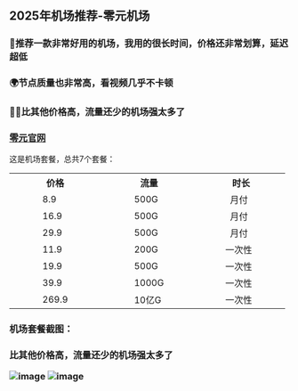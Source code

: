 ## **2025年机场推荐**-零元机场

<h3>🚀推荐一款非常好用的机场，我用的很长时间，价格还非常划算，延迟超低</h3>
<h3>🌍节点质量也非常高，看视频几乎不卡顿</h3>
<h3>🧘‍♀️比其他价格高，流量还少的机场强太多了</h3>

<h3><a href="https://xn--z4q48lcvpsq0c.com/#/dashboard" target="_blank">零元官网</a></h3>

这是机场套餐，总共7个套餐：<br>
<table>
    <tr>
      <th>&nbsp&nbsp&nbsp&nbsp&nbsp&nbsp&nbsp&nbsp&nbsp&nbsp&nbsp&nbsp价格&nbsp&nbsp&nbsp&nbsp&nbsp&nbsp&nbsp&nbsp&nbsp&nbsp&nbsp&nbsp</th>
      <th>&nbsp&nbsp&nbsp&nbsp&nbsp&nbsp&nbsp&nbsp&nbsp&nbsp&nbsp&nbsp流量&nbsp&nbsp&nbsp&nbsp&nbsp&nbsp&nbsp&nbsp&nbsp&nbsp&nbsp&nbsp</th>
      <th>&nbsp&nbsp&nbsp&nbsp&nbsp&nbsp&nbsp&nbsp&nbsp&nbsp&nbsp&nbsp时长&nbsp&nbsp&nbsp&nbsp&nbsp&nbsp&nbsp&nbsp&nbsp&nbsp&nbsp&nbsp</th>
    </tr>
    <tr>
      <td>&nbsp&nbsp&nbsp&nbsp&nbsp&nbsp&nbsp&nbsp&nbsp&nbsp&nbsp&nbsp8.9&nbsp&nbsp&nbsp&nbsp&nbsp&nbsp&nbsp&nbsp&nbsp&nbsp&nbsp&nbsp</td>
      <td>&nbsp&nbsp&nbsp&nbsp&nbsp&nbsp&nbsp&nbsp&nbsp&nbsp&nbsp&nbsp500G&nbsp&nbsp&nbsp&nbsp&nbsp&nbsp&nbsp&nbsp&nbsp&nbsp&nbsp&nbsp</td>
      <td>&nbsp&nbsp&nbsp&nbsp&nbsp&nbsp&nbsp&nbsp&nbsp&nbsp&nbsp&nbsp月付&nbsp&nbsp&nbsp&nbsp&nbsp&nbsp&nbsp&nbsp&nbsp&nbsp&nbsp&nbsp</td>
    </tr>
    <tr>
      <td>&nbsp&nbsp&nbsp&nbsp&nbsp&nbsp&nbsp&nbsp&nbsp&nbsp&nbsp&nbsp16.9&nbsp&nbsp&nbsp&nbsp&nbsp&nbsp&nbsp&nbsp&nbsp&nbsp&nbsp&nbsp</td>
      <td>&nbsp&nbsp&nbsp&nbsp&nbsp&nbsp&nbsp&nbsp&nbsp&nbsp&nbsp&nbsp500G&nbsp&nbsp&nbsp&nbsp&nbsp&nbsp&nbsp&nbsp&nbsp&nbsp&nbsp&nbsp</td>
      <td>&nbsp&nbsp&nbsp&nbsp&nbsp&nbsp&nbsp&nbsp&nbsp&nbsp&nbsp&nbsp月付&nbsp&nbsp&nbsp&nbsp&nbsp&nbsp&nbsp&nbsp&nbsp&nbsp&nbsp&nbsp</td>
    </tr>
    <tr>
      <td>&nbsp&nbsp&nbsp&nbsp&nbsp&nbsp&nbsp&nbsp&nbsp&nbsp&nbsp&nbsp29.9&nbsp&nbsp&nbsp&nbsp&nbsp&nbsp&nbsp&nbsp&nbsp&nbsp&nbsp&nbsp</td>
      <td>&nbsp&nbsp&nbsp&nbsp&nbsp&nbsp&nbsp&nbsp&nbsp&nbsp&nbsp&nbsp500G&nbsp&nbsp&nbsp&nbsp&nbsp&nbsp&nbsp&nbsp&nbsp&nbsp&nbsp&nbsp</td>
      <td>&nbsp&nbsp&nbsp&nbsp&nbsp&nbsp&nbsp&nbsp&nbsp&nbsp&nbsp&nbsp月付&nbsp&nbsp&nbsp&nbsp&nbsp&nbsp&nbsp&nbsp&nbsp&nbsp&nbsp&nbsp</td>
    </tr>
    <tr>
      <td>&nbsp&nbsp&nbsp&nbsp&nbsp&nbsp&nbsp&nbsp&nbsp&nbsp&nbsp&nbsp11.9&nbsp&nbsp&nbsp&nbsp&nbsp&nbsp&nbsp&nbsp&nbsp&nbsp&nbsp&nbsp</td>
      <td>&nbsp&nbsp&nbsp&nbsp&nbsp&nbsp&nbsp&nbsp&nbsp&nbsp&nbsp&nbsp200G&nbsp&nbsp&nbsp&nbsp&nbsp&nbsp&nbsp&nbsp&nbsp&nbsp&nbsp&nbsp</td>
      <td>&nbsp&nbsp&nbsp&nbsp&nbsp&nbsp&nbsp&nbsp&nbsp&nbsp一次性&nbsp&nbsp&nbsp&nbsp&nbsp&nbsp&nbsp&nbsp&nbsp&nbsp&nbsp&nbsp</td>
    </tr>
    <tr>
      <td>&nbsp&nbsp&nbsp&nbsp&nbsp&nbsp&nbsp&nbsp&nbsp&nbsp&nbsp&nbsp19.9&nbsp&nbsp&nbsp&nbsp&nbsp&nbsp&nbsp&nbsp&nbsp&nbsp&nbsp&nbsp</td>
      <td>&nbsp&nbsp&nbsp&nbsp&nbsp&nbsp&nbsp&nbsp&nbsp&nbsp&nbsp&nbsp500G&nbsp&nbsp&nbsp&nbsp&nbsp&nbsp&nbsp&nbsp&nbsp&nbsp&nbsp&nbsp</td>
      <td>&nbsp&nbsp&nbsp&nbsp&nbsp&nbsp&nbsp&nbsp&nbsp&nbsp一次性&nbsp&nbsp&nbsp&nbsp&nbsp&nbsp&nbsp&nbsp&nbsp&nbsp&nbsp&nbsp</td>
    </tr>
    <tr>
      <td>&nbsp&nbsp&nbsp&nbsp&nbsp&nbsp&nbsp&nbsp&nbsp&nbsp&nbsp&nbsp39.9&nbsp&nbsp&nbsp&nbsp&nbsp&nbsp&nbsp&nbsp&nbsp&nbsp&nbsp&nbsp</td>
      <td>&nbsp&nbsp&nbsp&nbsp&nbsp&nbsp&nbsp&nbsp&nbsp&nbsp&nbsp&nbsp1000G&nbsp&nbsp&nbsp&nbsp&nbsp&nbsp&nbsp&nbsp&nbsp&nbsp&nbsp&nbsp</td>
      <td>&nbsp&nbsp&nbsp&nbsp&nbsp&nbsp&nbsp&nbsp&nbsp&nbsp一次性&nbsp&nbsp&nbsp&nbsp&nbsp&nbsp&nbsp&nbsp&nbsp&nbsp&nbsp&nbsp</td>
    </tr> 
     <tr>
       <td>&nbsp&nbsp&nbsp&nbsp&nbsp&nbsp&nbsp&nbsp&nbsp&nbsp&nbsp&nbsp269.9&nbsp&nbsp&nbsp&nbsp&nbsp&nbsp&nbsp&nbsp&nbsp&nbsp&nbsp&nbsp</td>
       <td>&nbsp&nbsp&nbsp&nbsp&nbsp&nbsp&nbsp&nbsp&nbsp&nbsp&nbsp&nbsp10亿G&nbsp&nbsp&nbsp&nbsp&nbsp&nbsp&nbsp&nbsp&nbsp&nbsp&nbsp&nbsp</td>
       <td>&nbsp&nbsp&nbsp&nbsp&nbsp&nbsp&nbsp&nbsp&nbsp&nbsp一次性&nbsp&nbsp&nbsp&nbsp&nbsp&nbsp&nbsp&nbsp&nbsp&nbsp&nbsp&nbsp</td>
    </tr>    
  </tbody>
</table>


<h3>机场套餐截图：<h3>
    
比其他价格高，流量还少的机场强太多了

![image](https://img.xxxh.de/1749117572577.png)
![image](https://img.xxxh.de/1749117780615.png)
